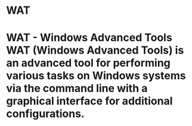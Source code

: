 # WAT
# WAT - Windows Advanced Tools  **WAT (Windows Advanced Tools)** is an advanced tool for performing various tasks on Windows systems via the command line with a graphical interface for additional configurations.
